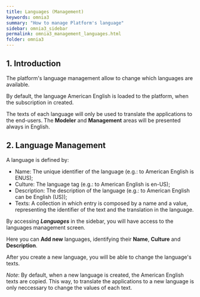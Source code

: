 ```yaml
---
title: Languages (Management)
keywords: omnia3
summary: "How to manage Platform's language"
sidebar: omnia3_sidebar
permalink: omnia3_management_languages.html
folder: omnia3
---
```



## 1. Introduction

The platform's language management allow to change which languages are available.

By default, the language American English is loaded to the platform, when the subscription in created.

The texts of each language will only be used to translate the applications to the end-users. The __Modeler__ and __Management__ areas will be presented always in English.


## 2. Language Management

A language is defined by:
* Name: The unique identifier of the language (e.g.: to American English is ENUS);
* Culture: The language tag (e.g.: to American English is en-US);
* Description: The description of the language (e.g.: to American English can be English (US));
* Texts: A collection in which entry is composed by a name and a value, representing the identifier of the text and the translation in the language.
 
By accessing **_Languages_** in the sidebar, you will have access to the languages management screen.

Here you can **Add new** languages, identifying their **Name**, **Culture** and **Description**.

After you create a new language, you will be able to change the language's texts. 

*Note*: By default, when a new language is created, the American English texts are copied. This way, to translate the applications to a new language is only neccessary to change the values of each text.